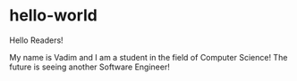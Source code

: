 # hello-world

Hello Readers!

My name is Vadim and I am a student in the field of Computer Science! 
The future is seeing another Software Engineer!
